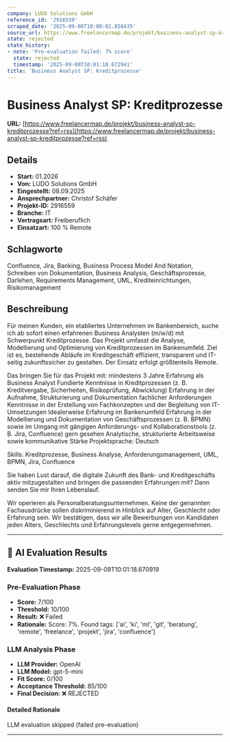 ```yaml
---
company: LUDO Solutions GmbH
reference_id: '2916559'
scraped_date: '2025-09-08T10:00:02.858435'
source_url: https://www.freelancermap.de/projekt/business-analyst-sp-kreditprozesse?ref=rss
state: rejected
state_history:
- note: 'Pre-evaluation failed: 7% score'
  state: rejected
  timestamp: '2025-09-08T10:01:18.672941'
title: 'Business Analyst SP: Kreditprozesse'
---
```



# Business Analyst SP: Kreditprozesse
**URL:** [https://www.freelancermap.de/projekt/business-analyst-sp-kreditprozesse?ref=rss](https://www.freelancermap.de/projekt/business-analyst-sp-kreditprozesse?ref=rss)
## Details
- **Start:** 01.2026
- **Von:** LUDO Solutions GmbH
- **Eingestellt:** 08.09.2025
- **Ansprechpartner:** Christof Schäfer
- **Projekt-ID:** 2916559
- **Branche:** IT
- **Vertragsart:** Freiberuflich
- **Einsatzart:** 100
                                                % Remote

## Schlagworte
Confluence, Jira, Banking, Business Process Model And Notation, Schreiben von Dokumentation, Business Analysis, Geschäftsprozesse, Darlehen, Requirements Management, UML, Krediteinrichtungen, Risikomanagement

## Beschreibung
Für meinen Kunden, ein etabliertes Unternehmen im Bankenbereich, suche ich ab sofort einen erfahrenen Business Analysten (m/w/d) mit Schwerpunkt Kreditprozesse. Das Projekt umfasst die Analyse, Modellierung und Optimierung von Kreditprozessen im Bankenumfeld. Ziel ist es, bestehende Abläufe im Kreditgeschäft effizient, transparent und IT-seitig zukunftssicher zu gestalten. Der Einsatz erfolgt größtenteils Remote.

Das bringen Sie für das Projekt mit:
mindestens 3 Jahre Erfahrung als Business Analyst
Fundierte Kenntnisse in Kreditprozessen (z. B. Kreditvergabe, Sicherheiten, Risikoprüfung, Abwicklung)
Erfahrung in der Aufnahme, Strukturierung und Dokumentation fachlicher Anforderungen
Kenntnisse in der Erstellung von Fachkonzepten und der Begleitung von IT-Umsetzungen
Idealerweise Erfahrung im Bankenumfeld
Erfahrung in der Modellierung und Dokumentation von Geschäftsprozessen (z. B. BPMN) sowie im Umgang mit gängigen Anforderungs- und Kollaborationstools (z. B. Jira, Confluence) gern gesehen
Analytische, strukturierte Arbeitsweise sowie kommunikative Stärke
Projektsprache: Deutsch

Skills: Kreditprozesse, Business Analyse, Anforderungsmanagement, UML, BPMN, Jira, Confluence

Sie haben Lust darauf, die digitale Zukunft des Bank- und Kreditgeschäfts aktiv mitzugestalten und bringen die passenden Erfahrungen mit? Dann senden Sie mir Ihren Lebenslauf.

Wir operieren als Personalberatungsunternehmen. Keine der genannten Fachausdrücke sollen diskriminierend in Hinblick auf Alter, Geschlecht oder Erfahrung sein. Wir bestätigen, dass wir alle Bewerbungen von Kandidaten jeden Alters, Geschlechts und Erfahrungslevels gerne entgegennehmen.

---

## 🤖 AI Evaluation Results

**Evaluation Timestamp:** 2025-09-08T10:01:18.670919

### Pre-Evaluation Phase
- **Score:** 7/100
- **Threshold:** 10/100
- **Result:** ❌ Failed
- **Rationale:** Score: 7%. Found tags: ['ai', 'ki', 'ml', 'git', 'beratung', 'remote', 'freelance', 'projekt', 'jira', 'confluence']

### LLM Analysis Phase
- **LLM Provider:** OpenAI
- **LLM Model:** gpt-5-mini
- **Fit Score:** 0/100
- **Acceptance Threshold:** 85/100
- **Final Decision:** ❌ REJECTED

#### Detailed Rationale
LLM evaluation skipped (failed pre-evaluation)

---
